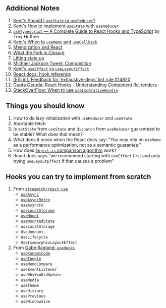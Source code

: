 ## Additional Notes

1. [Kent's Should I `useState` or `useReducer`?](https://kentcdodds.com/blog/should-i-usestate-or-usereducer)
2. [Kent's How to implement `useState` with `useReducer`](https://kentcdodds.com/blog/how-to-implement-usestate-with-usereducer)
3. [`useTypescript` — A Complete Guide to React Hooks and TypeScript](https://levelup.gitconnected.com/usetypescript-a-complete-guide-to-react-hooks-and-typescript-db1858d1fb9c) by Trey Huffine
4. [Kent's When to `useMemo` and `useCallback`](https://kentcdodds.com/blog/usememo-and-usecallback)
5. [Memoization and React](https://epicreact.dev/memoization-and-react/)
6. [What the Fork is Closure](https://whatthefork.is/closure)
7. [Lifting state up](https://reactjs.org/docs/lifting-state-up.html)
8. [Michael Jackson Tweet: Composition](https://twitter.com/mjackson/status/1195495535483817984)
9. [Kent's `useEffect` vs `useLayoutEffect`](https://kentcdodds.com/blog/useeffect-vs-uselayouteffect)
10. [React docs: hook reference](https://reactjs.org/docs/hooks-reference.html)
11. [[ESLint] Feedback for 'exhaustive-deps' lint rule #14920](https://github.com/facebook/react/issues/14920)
12. [Gupta Garuda: React Hooks - Understanding Component Re-renders](https://medium.com/@guptagaruda/react-hooks-understanding-component-re-renders-9708ddee9928)
13. [StackOverFlow: When to use `useImperativeHandle`](https://stackoverflow.com/questions/57005663/when-to-use-useimperativehandle-uselayouteffect-and-usedebugvalue)

## Things you should know

1. How to do lazy initialization with `useReducer` and `useState`
2. Abortable fetch
3. Is `setState` from `useState` and `dispatch` from `useReducer` guaranteed to be stable? What does that mean?
4. What does it mean when the React docs say: "You may rely on `useMemo` as a performance optimization, not as a semantic guarantee."
5. How does [`Object.is` comparison algorithm](https://developer.mozilla.org/en-US/docs/Web/JavaScript/Reference/Global_Objects/Object/is#description) work?
6. React docs says "we recommend starting with `useEffect` first and only trying `useLayoutEffect` if that causes a problem"

## Hooks you can try to implement from scratch

1. From [`streamich/react-use`](https://github.com/streamich/react-use)
    - [`useAsync`](https://github.com/streamich/react-use/blob/master/docs/useAsync.md)
    - [`useAsyncRetry`](https://github.com/streamich/react-use/blob/master/docs/useAsyncRetry.md)
    - `useAsyncFn`
    - [`useLocalStorage`](https://github.com/streamich/react-use/blob/master/docs/useLocalStorage.md)
    - [`useMount`](https://github.com/streamich/react-use/blob/master/docs/useMount.md)
    - [`useMountedState`](https://github.com/streamich/react-use/blob/master/docs/useMountedState.md)
    - `useLocalStorage`
    - `UseUnmount`
    - `UseLifecycle`
    - `UseIsomorphicLayoutEffect`
2. From [Gabe Ragland: `useHooks`](https://usehooks.com/)
    - [`useKonamiCode`](https://usehooks.com/useKonamiCode/)
    - [`useToggle`](https://usehooks.com/useToggle/)
    - `useMemoCompare`
    - `useEventListener`
    - `useWhyYouDidUpdate`
    - `useMedia`
    - `useTheme`
    - `useHistory`
    - `usePrevious`
    - `useWindowSize`
